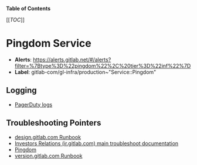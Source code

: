 <!-- MARKER: do not edit this section directly. Edit services/service-catalog.yml then run scripts/generate-docs -->

**Table of Contents**

[[_TOC_]]

# Pingdom Service

* **Alerts**: <https://alerts.gitlab.net/#/alerts?filter=%7Btype%3D%22pingdom%22%2C%20tier%3D%22inf%22%7D>
* **Label**: gitlab-com/gl-infra/production~"Service::Pingdom"

## Logging

* [PagerDuty logs](https://nonprod-log.gitlab.net/app/r/s/Q3aOK)

## Troubleshooting Pointers

* [design.gitlab.com Runbook](../design/design-gitlab-com.md)
* [Investors Relations (ir.gitlab.com) main troubleshoot documentation](../ir.gitlab.com/overview.md)
* [Pingdom](pingdom.md)
* [version.gitlab.com Runbook](../version/version-gitlab-com.md)
<!-- END_MARKER -->

<!-- ## Summary -->

<!-- ## Architecture -->

<!-- ## Performance -->

<!-- ## Scalability -->

<!-- ## Availability -->

<!-- ## Durability -->

<!-- ## Security/Compliance -->

<!-- ## Monitoring/Alerting -->

<!-- ## Links to further Documentation -->
